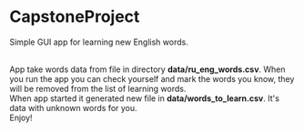 # CapstoneProject
Simple GUI app for learning new English words.<br><br>

App take words data from file in directory **data/ru_eng_words.csv**. When you run the app you can check yourself and mark the words you know, they will be removed from the list of learning words. <br>
When app started it generated new file in **data/words_to_learn.csv**. It's data with unknown words for you.<br>
Enjoy!
